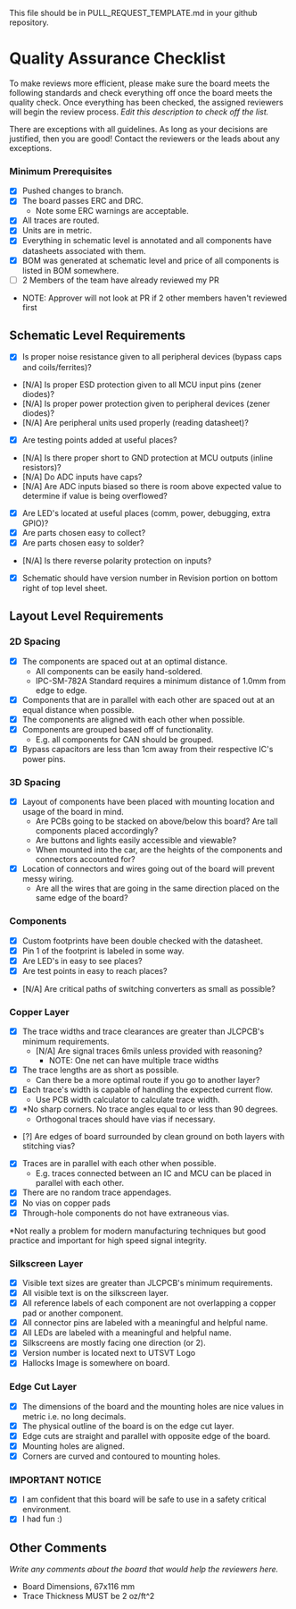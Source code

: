 This file should be in PULL_REQUEST_TEMPLATE.md in your github repository. 

# Quality Assurance Checklist 

To make reviews more efficient, please make sure the board meets the following standards and check everything off once the board meets the quality check. Once everything has been checked, the assigned reviewers will begin the review process. _Edit this description to check off the list._ 

There are exceptions with all guidelines. As long as your decisions are justified, then you are good! Contact the reviewers or the leads about any exceptions. 

### Minimum Prerequisites 

- [X] Pushed changes to branch. 
- [X] The board passes ERC and DRC. 
    - Note some ERC warnings are acceptable. 
- [X] All traces are routed. 
- [X] Units are in metric. 
- [X] Everything in schematic level is annotated and all components have datasheets associated with them. 
- [X] BOM was generated at schematic level and price of all components is listed in BOM somewhere. 
- [ ] 2 Members of the team have already reviewed my PR 

- NOTE: Approver will not look at PR if 2 other members haven't reviewed first 

## Schematic Level Requirements 

- [X] Is proper noise resistance given to all peripheral devices (bypass caps and coils/ferrites)?  
- [N/A] Is proper ESD protection given to all MCU input pins (zener diodes)?  
- [N/A] Is proper power protection given to peripheral devices (zener diodes)?  
- [N/A] Are peripheral units used properly (reading datasheet)?  
- [X] Are testing points added at useful places?  
- [N/A] Is there proper short to GND protection at MCU outputs (inline resistors)?  
- [N/A] Do ADC inputs have caps?  
- [N/A] Are ADC inputs biased so there is room above expected value to determine if value is being overflowed?  
- [X] Are LED's located at useful places (comm, power, debugging, extra GPIO)?  
- [X] Are parts chosen easy to collect?  
- [X] Are parts chosen easy to solder?  
- [N/A] Is there reverse polarity protection on inputs?  
- [X] Schematic should have version number in Revision portion on bottom right of top level sheet. 

## Layout Level Requirements  

### 2D Spacing 

- [X] The components are spaced out at an optimal distance. 
    - All components can be easily hand-soldered. 
    - IPC-SM-782A Standard requires a minimum distance of 1.0mm from edge to edge. 
- [X] Components that are in parallel with each other are spaced out at an equal distance when possible. 
- [X] The components are aligned with each other when possible. 
- [X] Components are grouped based off of functionality. 
    - E.g. all components for CAN should be grouped. 
- [X] Bypass capacitors are less than 1cm away from their respective IC's power pins. 

### 3D Spacing 

- [X] Layout of components have been placed with mounting location and usage of the board in mind. 
    - Are PCBs going to be stacked on above/below this board? Are tall components placed accordingly? 
    - Are buttons and lights easily accessible and viewable? 
    - When mounted into the car, are the heights of the components and connectors accounted for? 
- [X] Location of connectors and wires going out of the board will prevent messy wiring. 
    - Are all the wires that are going in the same direction placed on the same edge of the board? 

### Components 

- [X] Custom footprints have been double checked with the datasheet. 
- [X] Pin 1 of the footprint is labeled in some way. 
- [X] Are LED's in easy to see places? 
- [X] Are test points in easy to reach places?  
- [N/A] Are critical paths of switching converters as small as possible?  

### Copper Layer 

- [X] The trace widths and trace clearances are greater than JLCPCB's minimum requirements. 
    - [N/A] Are signal traces 6mils unless provided with reasoning?   
        - NOTE: One net can have multiple trace widths  
- [X] The trace lengths are as short as possible.
    - Can there be a more optimal route if you go to another layer? 
- [X] Each trace's width is capable of handling the expected current flow. 
    - Use PCB width calculator to calculate trace width. 
- [X] *No sharp corners. No trace angles equal to or less than 90 degrees. 
    - Orthogonal traces should have vias if necessary. 
- [?] Are edges of board surrounded by clean ground on both layers with stitching vias?  
- [X] Traces are in parallel with each other when possible. 
    - E.g. traces connected between an IC and MCU can be placed in parallel with each other. 
- [X] There are no random trace appendages. 
- [X] No vias on copper pads 
- [X] Through-hole components do not have extraneous vias. 

*Not really a problem for modern manufacturing techniques but good practice and important for high speed signal integrity.  

### Silkscreen Layer 

- [X] Visible text sizes are greater than JLCPCB's minimum requirements. 
- [X] All visible text is on the silkscreen layer. 
- [X] All reference labels of each component are not overlapping a copper pad or another component. 
- [X] All connector pins are labeled with a meaningful and helpful name. 
- [X] All LEDs are labeled with a meaningful and helpful name. 
- [X] Silkscreens are mostly facing one direction (or 2). 
- [X] Version number is located next to UTSVT Logo 
- [X] Hallocks Image is somewhere on board. 

### Edge Cut Layer 

- [X] The dimensions of the board and the mounting holes are nice values in metric i.e. no long decimals. 
- [X] The physical outline of the board is on the edge cut layer. 
- [X] Edge cuts are straight and parallel with opposite edge of the board. 
- [X] Mounting holes are aligned. 
- [X] Corners are curved and contoured to mounting holes. 

### IMPORTANT NOTICE 

- [X] I am confident that this board will be safe to use in a safety critical environment. 
- [X] I had fun :) 

## Other Comments 

_Write any comments about the board that would help the reviewers here._

- Board Dimensions, 67x116 mm
- Trace Thickness MUST be 2 oz/ft^2